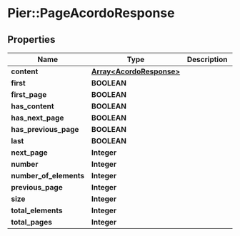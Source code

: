 # Pier::PageAcordoResponse

## Properties
Name | Type | Description | Notes
------------ | ------------- | ------------- | -------------
**content** | [**Array&lt;AcordoResponse&gt;**](AcordoResponse.md) |  | [optional] 
**first** | **BOOLEAN** |  | [optional] 
**first_page** | **BOOLEAN** |  | [optional] 
**has_content** | **BOOLEAN** |  | [optional] 
**has_next_page** | **BOOLEAN** |  | [optional] 
**has_previous_page** | **BOOLEAN** |  | [optional] 
**last** | **BOOLEAN** |  | [optional] 
**next_page** | **Integer** |  | [optional] 
**number** | **Integer** |  | [optional] 
**number_of_elements** | **Integer** |  | [optional] 
**previous_page** | **Integer** |  | [optional] 
**size** | **Integer** |  | [optional] 
**total_elements** | **Integer** |  | [optional] 
**total_pages** | **Integer** |  | [optional] 


